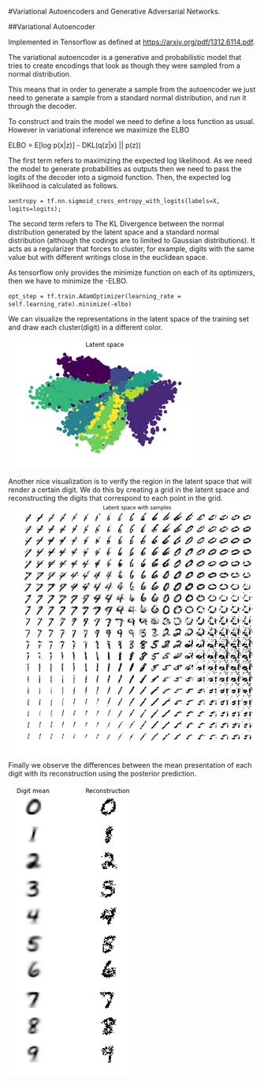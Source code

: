 #Variational Autoencoders and Generative Adversarial Networks.

##Variational Autoencoder

Implemented in Tensorflow as defined at https://arxiv.org/pdf/1312.6114.pdf.

The variational autoencoder is a generative and probabilistic model that tries to create encodings that look as though they were
sampled from a normal distribution.

This means that in order to generate a sample from the autoencoder we just need to generate a sample from a standard normal distribution, 
and run it through the decoder.

To construct and train the model we need to define a loss function as usual. However in variational inference we maximize the ELBO

ELBO = E[log p(x|z)] - DKL(q(z|x) || p(z))

The first term refers to maximizing the expected log likelihood. As we need the model to generate probabilities as outputs then we need to pass the logits of the decoder into a sigmoid function. Then, the
expected log likelihood is calculated as follows.

    xentropy = tf.nn.sigmoid_cross_entropy_with_logits(labels=X, logits=logits);
    
The second term refers to The KL Divergence between the normal distribution generated by the latent space and a standard normal distribution (although
the codings are to limited to Gaussian distributions). It acts as a regularizer that forces to cluster, for example, digits with the same value
but with different writings close in the euclidean space.

As tensorflow only provides the minimize function on each of its optimizers, then we have to minimize the -ELBO.

    opt_step = tf.train.AdamOptimizer(learning_rate = self.learning_rate).minimize(-elbo)
    
We can visualize the representations in the latent space of the training set and draw each cluster(digit) in a different 
color.

![Latent space 1](latent_space1.png)

Another nice visualization is to verify the region in the latent space that will render a certain digit. We
do this by creating a grid in the latent space and reconstructing the digits that correspond to each point in
the grid.
![Latent space 2](latent_space2.png)


Finally we observe the differences between the mean presentation of each digit with its reconstruction using the
posterior prediction.

![Reconstructions](reconstructions.png) 
